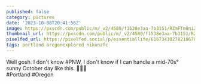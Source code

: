 ```yaml
---
published: false
category: pictures
date: '2023-10-08T20:41:56Z'
image: https://pxscdn.com/public/m/_v2/4580/f1538e3aa-7b3151/RZmFTm0niZ5K/Qa1Hyc2yQnrlvBh3MLNfraYsFWZQxtII5ohvU67a.jpg
thumbnail_url: https://pxscdn.com/public/m/_v2/4580/f1538e3aa-7b3151/RZmFTm0niZ5K/Qa1Hyc2yQnrlvBh3MLNfraYsFWZQxtII5ohvU67a_thumb.jpg
pixelfed_url: https://pixelfed.social/p/essentiallife/616734302782186703
tags: portland oregonexplored nikonzfc
---
```


Well gosh. I don't know #PNW, I don't know if I can handle a mid-70s° sunny October day like this. 🤷🏻‍♂️  
#Portland #Oregon